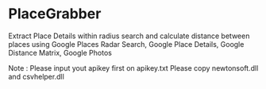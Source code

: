 # PlaceGrabber

Extract Place Details within radius search and calculate distance between places using Google Places Radar Search, Google Place Details, Google Distance Matrix, Google Photos

Note :
Please input yout apikey first on apikey.txt
Please copy newtonsoft.dll and csvhelper.dll